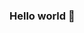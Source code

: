 ### Hello world 🌻

<!--
**blacknstones/blacknstones** is a ✨ _special_ ✨ repository because its `README.md` (this file) appears on your GitHub profile.

I'm Yanwei, a master's graduate in social science and on my journey to become a developer.

>> Love to create using different medium.
>> Want to use technology to solve social issues.


